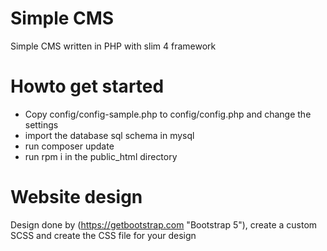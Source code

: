 Simple CMS
==========

Simple CMS written in PHP with slim 4 framework

Howto get started
=================
* Copy config/config-sample.php to config/config.php and change the settings
* import the database sql schema in mysql
* run composer update
* run rpm i in the public_html directory

Website design
==============
Design done by (https://getbootstrap.com "Bootstrap 5"), create a custom SCSS and create the CSS file for your design

